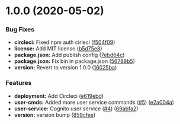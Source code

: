 # 1.0.0 (2020-05-02)


### Bug Fixes

* **circleci:** Fixed npm auth cirleci ([f504f09](https://github.com/sungly/cognito-cli/commit/f504f0912fcf9e08ad5eff3bdac94d3e088cd6c1))
* **license:** Add MIT license ([b5d75e8](https://github.com/sungly/cognito-cli/commit/b5d75e807449341d24b2f188798f03fc0656cd20))
* **package.json:** Add publish config ([7ebd64c](https://github.com/sungly/cognito-cli/commit/7ebd64c4020887a3b24c8c785b02ed1d6dc0c817))
* **package.json:** Fix bin in package.json ([56789b5](https://github.com/sungly/cognito-cli/commit/56789b5933d2e357b7f7758a22720a9b58c74f69))
* **version:** Revert to version 1.0.0 ([16025ba](https://github.com/sungly/cognito-cli/commit/16025ba420b3f326e4bdafb3fef458919c35c8f2))


### Features

* **deployment:** Add Circleci ([e619ebd](https://github.com/sungly/cognito-cli/commit/e619ebdcc508128808179aaf35b3a934a8eb8c3c))
* **user-cmds:** Added more user service commands ([#5](https://github.com/sungly/cognito-cli/issues/5)) ([e2a004a](https://github.com/sungly/cognito-cli/commit/e2a004a19fc748e7c84624bc62d4490f6dcc1f9e))
* **user-service:** Cognito user service ([#4](https://github.com/sungly/cognito-cli/issues/4)) ([69abfa2](https://github.com/sungly/cognito-cli/commit/69abfa2e51dbb59bae464aa1feb4c42869972071))
* **version:** version bump ([859cfee](https://github.com/sungly/cognito-cli/commit/859cfeefb1b225980130f1691d186b307e6ed762))
